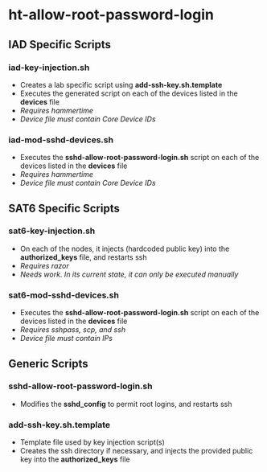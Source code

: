 # ht-allow-root-password-login

## IAD Specific Scripts
### iad-key-injection.sh
- Creates a lab specific script using **add-ssh-key.sh.template**
- Executes the generated script on each of the devices listed in the **devices** file
- *Requires hammertime*
- *Device file must contain Core Device IDs*

### iad-mod-sshd-devices.sh
- Executes the **sshd-allow-root-password-login.sh** script on each of the devices listed in the **devices** file
- *Requires hammertime*
- *Device file must contain Core Device IDs*

## SAT6 Specific Scripts

### sat6-key-injection.sh
- On each of the nodes, it injects (hardcoded public key) into the **authorized_keys** file, and restarts ssh
- *Requires razor*
- *Needs work. In its current state, it can only be executed manually*

### sat6-mod-sshd-devices.sh
- Executes the **sshd-allow-root-password-login.sh** script on each of the devices listed in the **devices** file
- *Requires sshpass, scp, and ssh*
- *Device file must contain IPs*

## Generic Scripts
### sshd-allow-root-password-login.sh
- Modifies the **sshd_config** to permit root logins, and restarts ssh

### add-ssh-key.sh.template
- Template file used by key injection script(s)
- Creates the ssh directory if necessary, and injects the provided public key into the **authorized_keys** file
